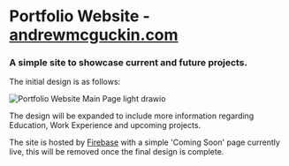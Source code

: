 # Portfolio Website - [andrewmcguckin.com](https://www.andrewmcguckin.com)

### A simple site to showcase current and future projects. 

The initial design is as follows:

![Portfolio Website Main Page light drawio](https://user-images.githubusercontent.com/50446517/208998482-a088c99d-29eb-4491-8032-4bc3fc18f128.png)

The design will be expanded to include more information regarding Education, Work Experience and upcoming projects.

The site is hosted by [Firebase](https://firebase.google.com/) with a simple 'Coming Soon' page currently live, this will be removed once the final design is complete.
